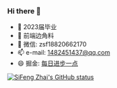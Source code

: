 ### Hi there 👋

<!--
**zsf1482451437/zsf1482451437** is a ✨ _special_ ✨ repository because its `README.md` (this file) appears on your GitHub profile.

Here are some ideas to get you started:

- 🔭 I’m currently working on ...
- 🌱 I’m currently learning ...
- 👯 I’m looking to collaborate on ...
- 🤔 I’m looking for help with ...
- 💬 Ask me about ...
- 📫 How to reach me: ...
- 😄 Pronouns: ...
- ⚡ Fun fact: ...
-->
- 🔭 2023届毕业
- 🌱 前端边角料
- 💬 微信: zsf18820662170
- 📫 e-mail: 1482451437@qq.com
- 😄 掘金: [每日进步一点](https://juejin.cn/user/2964734936622894)

 [![SiFeng Zhai's GitHub status](https://github-readme-stats.vercel.app/api?username=zsf1482451437)](https://github.com/anuraghazra/github-readme-stats)
